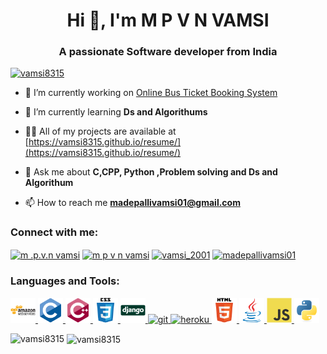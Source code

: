 <h1 align="center">Hi 👋, I'm M P V N VAMSI</h1>
<h3 align="center">A passionate Software developer from India</h3>

<p align="left"> <a href="https://github.com/ryo-ma/github-profile-trophy"><img src="https://github-profile-trophy.vercel.app/?username=vamsi8315" alt="vamsi8315" /></a> </p>

- 🔭 I’m currently working on [Online Bus Ticket Booking System](https://github.com/vamsi8315/mini--project)

- 🌱 I’m currently learning **Ds and Algorithums**

- 👨‍💻 All of my projects are available at [https://vamsi8315.github.io/resume/](https://vamsi8315.github.io/resume/)

- 💬 Ask me about **C,CPP, Python ,Problem solving and Ds and Algorithum**

- 📫 How to reach me **madepallivamsi01@gmail.com**

<h3 align="left">Connect with me:</h3>
<p align="left">
<a href="https://linkedin.com/in/m .p.v.n vamsi" target="blank"><img align="center" src="https://raw.githubusercontent.com/rahuldkjain/github-profile-readme-generator/master/src/images/icons/Social/linked-in-alt.svg" alt="m .p.v.n vamsi" height="30" width="40" /></a>
<a href="https://fb.com/m p v n vamsi" target="blank"><img align="center" src="https://raw.githubusercontent.com/rahuldkjain/github-profile-readme-generator/master/src/images/icons/Social/facebook.svg" alt="m p v n vamsi" height="30" width="40" /></a>
<a href="https://www.codechef.com/users/vamsi_2001" target="blank"><img align="center" src="https://cdn.jsdelivr.net/npm/simple-icons@3.1.0/icons/codechef.svg" alt="vamsi_2001" height="30" width="40" /></a>
<a href="https://www.hackerrank.com/madepallivamsi01" target="blank"><img align="center" src="https://raw.githubusercontent.com/rahuldkjain/github-profile-readme-generator/master/src/images/icons/Social/hackerrank.svg" alt="madepallivamsi01" height="30" width="40" /></a>
</p>

<h3 align="left">Languages and Tools:</h3>
<p align="left"> <a href="https://aws.amazon.com" target="_blank"> <img src="https://raw.githubusercontent.com/devicons/devicon/master/icons/amazonwebservices/amazonwebservices-original-wordmark.svg" alt="aws" width="40" height="40"/> </a> <a href="https://www.cprogramming.com/" target="_blank"> <img src="https://raw.githubusercontent.com/devicons/devicon/master/icons/c/c-original.svg" alt="c" width="40" height="40"/> </a> <a href="https://www.w3schools.com/cpp/" target="_blank"> <img src="https://raw.githubusercontent.com/devicons/devicon/master/icons/cplusplus/cplusplus-original.svg" alt="cplusplus" width="40" height="40"/> </a> <a href="https://www.w3schools.com/css/" target="_blank"> <img src="https://raw.githubusercontent.com/devicons/devicon/master/icons/css3/css3-original-wordmark.svg" alt="css3" width="40" height="40"/> </a> <a href="https://www.djangoproject.com/" target="_blank"> <img src="https://raw.githubusercontent.com/devicons/devicon/master/icons/django/django-original.svg" alt="django" width="40" height="40"/> </a> <a href="https://git-scm.com/" target="_blank"> <img src="https://www.vectorlogo.zone/logos/git-scm/git-scm-icon.svg" alt="git" width="40" height="40"/> </a> <a href="https://heroku.com" target="_blank"> <img src="https://www.vectorlogo.zone/logos/heroku/heroku-icon.svg" alt="heroku" width="40" height="40"/> </a> <a href="https://www.w3.org/html/" target="_blank"> <img src="https://raw.githubusercontent.com/devicons/devicon/master/icons/html5/html5-original-wordmark.svg" alt="html5" width="40" height="40"/> </a> <a href="https://www.java.com" target="_blank"> <img src="https://raw.githubusercontent.com/devicons/devicon/master/icons/java/java-original.svg" alt="java" width="40" height="40"/> </a> <a href="https://developer.mozilla.org/en-US/docs/Web/JavaScript" target="_blank"> <img src="https://raw.githubusercontent.com/devicons/devicon/master/icons/javascript/javascript-original.svg" alt="javascript" width="40" height="40"/> </a> <a href="https://www.python.org" target="_blank"> <img src="https://raw.githubusercontent.com/devicons/devicon/master/icons/python/python-original.svg" alt="python" width="40" height="40"/> </a> </p>

<p><img align="left" src="https://github-readme-stats.vercel.app/api/top-langs?username=vamsi8315&show_icons=true&locale=en&layout=compact" alt="vamsi8315" /></p>

<p>&nbsp;<img align="center" src="https://github-readme-stats.vercel.app/api?username=vamsi8315&show_icons=true&locale=en" alt="vamsi8315" /></p>

